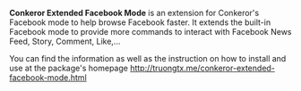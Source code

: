 **Conkeror Extended Facebook Mode** is an extension for Conkeror's Facebook mode
to help browse Facebook faster. It
extends the built-in Facebook mode to provide more commands to interact with
Facebook News Feed, Story, Comment, Like,...

You can find the information as well as the instruction on how to install and
use at the package's homepage <http://truongtx.me/conkeror-extended-facebook-mode.html>

